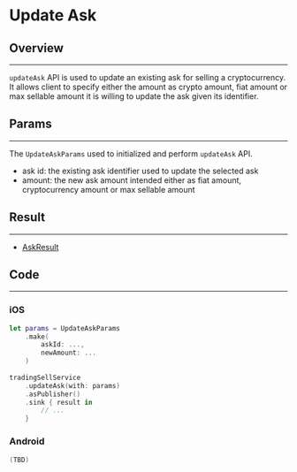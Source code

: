 # Update Ask

## Overview
---
`updateAsk` API is used to update an existing ask for selling a cryptocurrency. It allows client to specify either the amount as crypto amount, fiat amount or max sellable amount it is willing to update the ask given its identifier.

## Params
---
The `UpdateAskParams` used to initialized and perform `updateAsk` API.

- ask id: the existing ask identifier used to update the selected ask
- amount: the new ask amount intended either as fiat amount, cryptocurrency amount or max sellable amount

## Result
---
- [AskResult](AskResult.md)

## Code
---
### iOS
```swift
let params = UpdateAskParams
    .make(
        askId: ..., 
        newAmount: ...
    )
    
tradingSellService
    .updateAsk(with: params)
    .asPublisher()
    .sink { result in
        // ...
    }
```

### Android
```kotlin
(TBD)
```